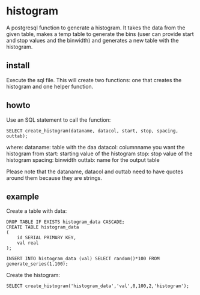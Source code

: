 histogram
=========

A postgresql function to generate a histogram. It takes the data from the given table, makes a temp table to generate the bins (user can provide start and stop values and the binwidth) and generates a new table with the histogram.

install
-------
Execute the sql file. This will create two functions: one that creates the histogram and one helper function.

howto
-----
Use an SQL statement to call the function:

    SELECT create_histogram(dataname, datacol, start, stop, spacing, outtab);

where:
	dataname: table with the daa
	datacol: columnname you want the histogram from
	start: starting value of the histogram
	stop: stop value of the histogram
	spacing: binwidth
	outtab: name for the output table

Please note that the dataname, datacol and outtab need to have quotes around them because they are strings.

example
-------
Create a table with data:

```
DROP TABLE IF EXISTS histogram_data CASCADE;
CREATE TABLE histogram_data
(
	id SERIAL PRIMARY KEY,
	val real
);

INSERT INTO histogram_data (val) SELECT random()*100 FROM generate_series(1,100);
```
Create the histogram:

```
SELECT create_histogram('histogram_data','val',0,100,2,'histogram');
```
